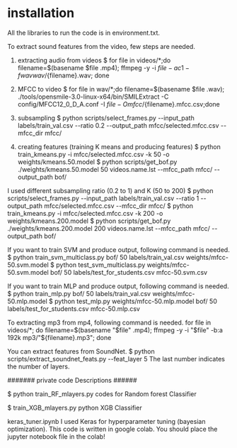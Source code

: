# installation
All the libraries to run the code is in environment.txt. 

To extract sound features from the video, few steps are needed. 

1. extracting audio from videos
$ for file in videos/*;do filename=$(basename $file .mp4); ffmpeg -y -i $file -ac 1 -f wav wav/${filename}.wav; done
2. MFCC to video
$ for file in wav/*;do filename=$(basename $file .wav); ./tools/opensmile-3.0-linux-x64/bin/SMILExtract -C config/MFCC12_0_D_A.conf -I ${file} -O mfcc/${filename}.mfcc.csv;done
3. subsampling
$ python scripts/select_frames.py --input_path labels/train_val.csv --ratio 0.2 --output_path mfcc/selected.mfcc.csv --mfcc_dir mfcc/

4. creating features (training K means and producing features)
$ python train_kmeans.py -i mfcc/selected.mfcc.csv -k 50 -o weights/kmeans.50.model
$ python scripts/get_bof.py ./weights/kmeans.50.model 50 videos.name.lst --mfcc_path mfcc/ --output_path bof/

I used different subsampling ratio (0.2 to 1) and K (50 to 200)
$ python scripts/select_frames.py --input_path labels/train_val.csv --ratio 1 --output_path mfcc/selected.mfcc.csv --mfcc_dir mfcc/
$ python train_kmeans.py -i mfcc/selected.mfcc.csv -k 200 -o weights/kmeans.200.model
$ python scripts/get_bof.py ./weights/kmeans.200.model 200 videos.name.lst --mfcc_path mfcc/ --output_path bof/

If you want to train SVM and produce output, following command is needed.
$ python train_svm_multiclass.py bof/ 50 labels/train_val.csv weights/mfcc-50.svm.model
$ python test_svm_multiclass.py weights/mfcc-50.svm.model bof/ 50 labels/test_for_students.csv mfcc-50.svm.csv

If you want to train MLP and produce output, following command is needed.
$ python train_mlp.py bof/ 50 labels/train_val.csv weights/mfcc-50.mlp.model
$ python test_mlp.py weights/mfcc-50.mlp.model bof/ 50 labels/test_for_students.csv mfcc-50.mlp.csv

To extracting mp3 from mp4, following command is needed.
for file in videos/*; do filename=$(basename "$file" .mp4); ffmpeg -y -i "$file" -b:a 192k mp3/"${filename}.mp3"; done

You can extract features from SoundNet.
$ python scripts/extract_soundnet_feats.py --feat_layer 5
The last number indicates the number of layers.


####### private code Descriptions ######

$ python train_RF_mlayers.py
codes for Random forest Classifier

$ train_XGB_mlayers.py
python XGB Classifier

keras_tuner.ipynb
I used Keras for hyperparameter tuning (bayesian optimization). This code is written in google colab. You should place the jupyter notebook file in the colab!


